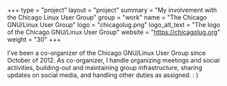 +++
type = "project"
layout = "project"
summary = "My involvement with the Chicago Linux User Group"
group = "work"
name = "The Chicago GNU/Linux User Group"
logo = "chicagolug.png"
logo_alt_text = "The logo of the Chicago GNU/Linux User Group"
website = "https://chicagolug.org"
weight = "30"
+++

I've been a co-organizer of the Chicago GNU/Linux User Group since October of
2012. As co-organizer, I handle organizing meetings and social activities,
building-out and maintaining group infrastructure, sharing updates on social
media, and handling other duties as assigned. : ) 

